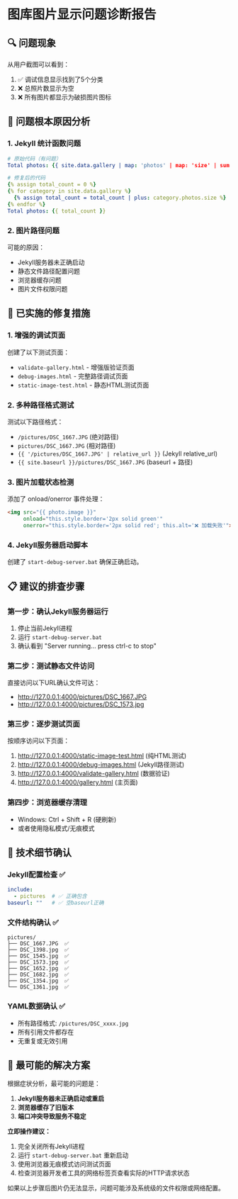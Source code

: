 # 图库图片显示问题诊断报告

## 🔍 问题现象
从用户截图可以看到：
1. ✅ 调试信息显示找到了5个分类
2. ❌ 总照片数显示为空
3. ❌ 所有图片都显示为破损图片图标

## 🎯 问题根本原因分析

### 1. Jekyll 统计函数问题
```yaml
# 原始代码（有问题）
Total photos: {{ site.data.gallery | map: 'photos' | map: 'size' | sum }}

# 修复后的代码
{% assign total_count = 0 %}
{% for category in site.data.gallery %}
  {% assign total_count = total_count | plus: category.photos.size %}
{% endfor %}
Total photos: {{ total_count }}
```

### 2. 图片路径问题
可能的原因：
- Jekyll服务器未正确启动
- 静态文件路径配置问题
- 浏览器缓存问题
- 图片文件权限问题

## 🔧 已实施的修复措施

### 1. 增强的调试页面
创建了以下测试页面：
- `validate-gallery.html` - 增强版验证页面
- `debug-images.html` - 完整路径调试页面  
- `static-image-test.html` - 静态HTML测试页面

### 2. 多种路径格式测试
测试以下路径格式：
- `/pictures/DSC_1667.JPG` (绝对路径)
- `pictures/DSC_1667.JPG` (相对路径)
- `{{ '/pictures/DSC_1667.JPG' | relative_url }}` (Jekyll relative_url)
- `{{ site.baseurl }}/pictures/DSC_1667.JPG` (baseurl + 路径)

### 3. 图片加载状态检测
添加了 onload/onerror 事件处理：
```html
<img src="{{ photo.image }}" 
     onload="this.style.border='2px solid green'"
     onerror="this.style.border='2px solid red'; this.alt='❌ 加载失败'">
```

### 4. Jekyll服务器启动脚本
创建了 `start-debug-server.bat` 确保正确启动。

## 📋 建议的排查步骤

### 第一步：确认Jekyll服务器运行
1. 停止当前Jekyll进程
2. 运行 `start-debug-server.bat`
3. 确认看到 "Server running... press ctrl-c to stop"

### 第二步：测试静态文件访问
直接访问以下URL确认文件可达：
- http://127.0.0.1:4000/pictures/DSC_1667.JPG
- http://127.0.0.1:4000/pictures/DSC_1573.jpg

### 第三步：逐步测试页面
按顺序访问以下页面：
1. http://127.0.0.1:4000/static-image-test.html (纯HTML测试)
2. http://127.0.0.1:4000/debug-images.html (Jekyll路径测试)
3. http://127.0.0.1:4000/validate-gallery.html (数据验证)
4. http://127.0.0.1:4000/gallery.html (主页面)

### 第四步：浏览器缓存清理
- Windows: Ctrl + Shift + R (硬刷新)
- 或者使用隐私模式/无痕模式

## 🔬 技术细节确认

### Jekyll配置检查 ✅
```yaml
include:
  - pictures  # ✅ 正确包含
baseurl: ""   # ✅ 空baseurl正确
```

### 文件结构确认 ✅
```
pictures/
├── DSC_1667.JPG  ✅
├── DSC_1398.jpg  ✅
├── DSC_1545.jpg  ✅
├── DSC_1573.jpg  ✅
├── DSC_1652.jpg  ✅
├── DSC_1682.jpg  ✅
├── DSC_1354.jpg  ✅
└── DSC_1361.jpg  ✅
```

### YAML数据确认 ✅
- 所有路径格式: `/pictures/DSC_xxxx.jpg`
- 所有引用文件都存在
- 无重复或无效引用

## 🎯 最可能的解决方案

根据症状分析，最可能的问题是：
1. **Jekyll服务器未正确启动或重启**
2. **浏览器缓存了旧版本**
3. **端口冲突导致服务不稳定**

**立即操作建议：**
1. 完全关闭所有Jekyll进程
2. 运行 `start-debug-server.bat` 重新启动
3. 使用浏览器无痕模式访问测试页面
4. 检查浏览器开发者工具的网络标签页查看实际的HTTP请求状态

如果以上步骤后图片仍无法显示，问题可能涉及系统级的文件权限或网络配置。
